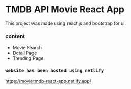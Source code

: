 # TMDB API Movie React App

This project was made using react js and bootstrap for ui.

### content

- Movie Search
- Detail Page
- Trending Page

### `website has been hosted using netlify`

https://movietmdb-react-app.netlify.app/
